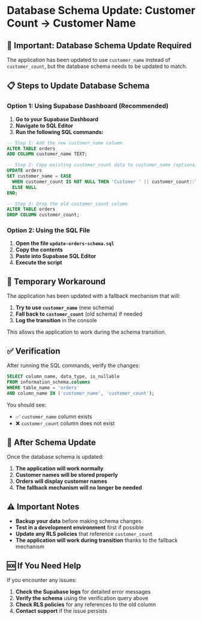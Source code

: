 # Database Schema Update: Customer Count → Customer Name

## 🚨 Important: Database Schema Update Required

The application has been updated to use `customer_name` instead of `customer_count`, but the database schema needs to be updated to match.

## 📋 Steps to Update Database Schema

### Option 1: Using Supabase Dashboard (Recommended)

1. **Go to your Supabase Dashboard**
2. **Navigate to SQL Editor**
3. **Run the following SQL commands:**

```sql
-- Step 1: Add the new customer_name column
ALTER TABLE orders 
ADD COLUMN customer_name TEXT;

-- Step 2: Copy existing customer_count data to customer_name (optional)
UPDATE orders 
SET customer_name = CASE 
  WHEN customer_count IS NOT NULL THEN 'Customer ' || customer_count::TEXT
  ELSE NULL 
END;

-- Step 3: Drop the old customer_count column
ALTER TABLE orders 
DROP COLUMN customer_count;
```

### Option 2: Using the SQL File

1. **Open the file `update-orders-schema.sql`**
2. **Copy the contents**
3. **Paste into Supabase SQL Editor**
4. **Execute the script**

## 🔄 Temporary Workaround

The application has been updated with a fallback mechanism that will:

1. **Try to use `customer_name`** (new schema)
2. **Fall back to `customer_count`** (old schema) if needed
3. **Log the transition** in the console

This allows the application to work during the schema transition.

## ✅ Verification

After running the SQL commands, verify the changes:

```sql
SELECT column_name, data_type, is_nullable 
FROM information_schema.columns 
WHERE table_name = 'orders' 
AND column_name IN ('customer_name', 'customer_count');
```

You should see:
- ✅ `customer_name` column exists
- ❌ `customer_count` column does not exist

## 🚀 After Schema Update

Once the database schema is updated:

1. **The application will work normally**
2. **Customer names will be stored properly**
3. **Orders will display customer names**
4. **The fallback mechanism will no longer be needed**

## ⚠️ Important Notes

- **Backup your data** before making schema changes
- **Test in a development environment** first if possible
- **Update any RLS policies** that reference `customer_count`
- **The application will work during transition** thanks to the fallback mechanism

## 🆘 If You Need Help

If you encounter any issues:

1. **Check the Supabase logs** for detailed error messages
2. **Verify the schema** using the verification query above
3. **Check RLS policies** for any references to the old column
4. **Contact support** if the issue persists
